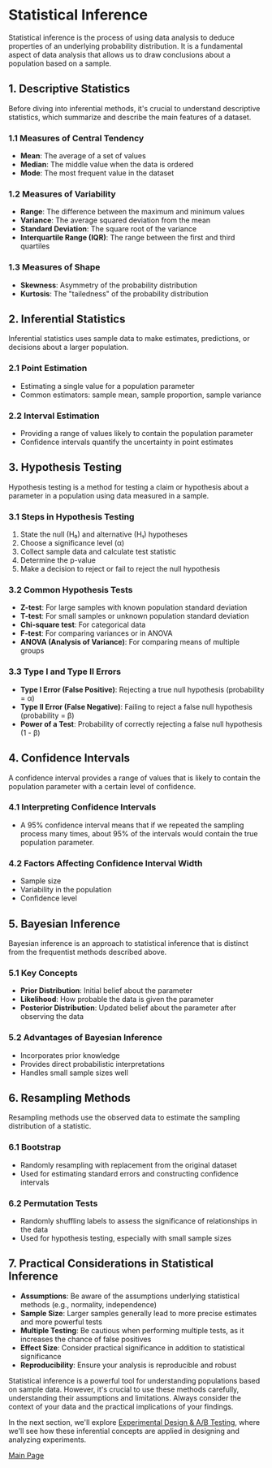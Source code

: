 # Statistical Inference

Statistical inference is the process of using data analysis to deduce properties of an underlying probability distribution. It is a fundamental aspect of data analysis that allows us to draw conclusions about a population based on a sample.

## 1. Descriptive Statistics

Before diving into inferential methods, it's crucial to understand descriptive statistics, which summarize and describe the main features of a dataset.

### 1.1 Measures of Central Tendency
- **Mean**: The average of a set of values
- **Median**: The middle value when the data is ordered
- **Mode**: The most frequent value in the dataset

### 1.2 Measures of Variability
- **Range**: The difference between the maximum and minimum values
- **Variance**: The average squared deviation from the mean
- **Standard Deviation**: The square root of the variance
- **Interquartile Range (IQR)**: The range between the first and third quartiles

### 1.3 Measures of Shape
- **Skewness**: Asymmetry of the probability distribution
- **Kurtosis**: The "tailedness" of the probability distribution

## 2. Inferential Statistics

Inferential statistics uses sample data to make estimates, predictions, or decisions about a larger population.

### 2.1 Point Estimation
- Estimating a single value for a population parameter
- Common estimators: sample mean, sample proportion, sample variance

### 2.2 Interval Estimation
- Providing a range of values likely to contain the population parameter
- Confidence intervals quantify the uncertainty in point estimates

## 3. Hypothesis Testing

Hypothesis testing is a method for testing a claim or hypothesis about a parameter in a population using data measured in a sample.

### 3.1 Steps in Hypothesis Testing
1. State the null (H₀) and alternative (H₁) hypotheses
2. Choose a significance level (α)
3. Collect sample data and calculate test statistic
4. Determine the p-value
5. Make a decision to reject or fail to reject the null hypothesis

### 3.2 Common Hypothesis Tests
- **Z-test**: For large samples with known population standard deviation
- **T-test**: For small samples or unknown population standard deviation
- **Chi-square test**: For categorical data
- **F-test**: For comparing variances or in ANOVA
- **ANOVA (Analysis of Variance)**: For comparing means of multiple groups

### 3.3 Type I and Type II Errors
- **Type I Error (False Positive)**: Rejecting a true null hypothesis (probability = α)
- **Type II Error (False Negative)**: Failing to reject a false null hypothesis (probability = β)
- **Power of a Test**: Probability of correctly rejecting a false null hypothesis (1 - β)

## 4. Confidence Intervals

A confidence interval provides a range of values that is likely to contain the population parameter with a certain level of confidence.

### 4.1 Interpreting Confidence Intervals
- A 95% confidence interval means that if we repeated the sampling process many times, about 95% of the intervals would contain the true population parameter.

### 4.2 Factors Affecting Confidence Interval Width
- Sample size
- Variability in the population
- Confidence level

## 5. Bayesian Inference

Bayesian inference is an approach to statistical inference that is distinct from the frequentist methods described above.

### 5.1 Key Concepts
- **Prior Distribution**: Initial belief about the parameter
- **Likelihood**: How probable the data is given the parameter
- **Posterior Distribution**: Updated belief about the parameter after observing the data

### 5.2 Advantages of Bayesian Inference
- Incorporates prior knowledge
- Provides direct probabilistic interpretations
- Handles small sample sizes well

## 6. Resampling Methods

Resampling methods use the observed data to estimate the sampling distribution of a statistic.

### 6.1 Bootstrap
- Randomly resampling with replacement from the original dataset
- Used for estimating standard errors and constructing confidence intervals

### 6.2 Permutation Tests
- Randomly shuffling labels to assess the significance of relationships in the data
- Used for hypothesis testing, especially with small sample sizes

## 7. Practical Considerations in Statistical Inference

- **Assumptions**: Be aware of the assumptions underlying statistical methods (e.g., normality, independence)
- **Sample Size**: Larger samples generally lead to more precise estimates and more powerful tests
- **Multiple Testing**: Be cautious when performing multiple tests, as it increases the chance of false positives
- **Effect Size**: Consider practical significance in addition to statistical significance
- **Reproducibility**: Ensure your analysis is reproducible and robust

Statistical inference is a powerful tool for understanding populations based on sample data. However, it's crucial to use these methods carefully, understanding their assumptions and limitations. Always consider the context of your data and the practical implications of your findings.

In the next section, we'll explore [Experimental Design & A/B Testing](04_experimental_design.md), where we'll see how these inferential concepts are applied in designing and analyzing experiments.

[Main Page](README.md)